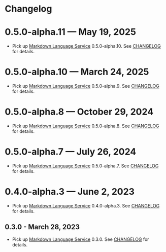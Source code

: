 # Changelog

# 0.5.0-alpha.11 — May 19, 2025
- Pick up [Markdown Language Service](https://github.com/microsoft/vscode-markdown-languageservice) 0.5.0-alpha.10. See [CHANGELOG](https://github.com/microsoft/vscode-markdown-languageservice/blob/main/CHANGELOG.md#050-alpha10--may-19-2025) for details.

# 0.5.0-alpha.10 — March 24, 2025
- Pick up [Markdown Language Service](https://github.com/microsoft/vscode-markdown-languageservice) 0.5.0-alpha.9. See [CHANGELOG](https://github.com/microsoft/vscode-markdown-languageservice/blob/main/CHANGELOG.md#050-alpha9--march-24) for details.

# 0.5.0-alpha.8 — October 29, 2024
- Pick up [Markdown Language Service](https://github.com/microsoft/vscode-markdown-languageservice) 0.5.0-alpha.8. See [CHANGELOG](https://github.com/microsoft/vscode-markdown-languageservice/blob/main/CHANGELOG.md#050-alpha8--october-29-2024) for details.

# 0.5.0-alpha.7 — July 26, 2024
- Pick up [Markdown Language Service](https://github.com/microsoft/vscode-markdown-languageservice) 0.5.0-alpha.7. See [CHANGELOG](https://github.com/microsoft/vscode-markdown-languageservice/blob/main/CHANGELOG.md#050-alpha7--july-25-2024) for details.

# 0.4.0-alpha.3 — June 2, 2023
- Pick up [Markdown Language Service](https://github.com/microsoft/vscode-markdown-languageservice) 0.4.0-alpha.3. See [CHANGELOG](https://github.com/microsoft/vscode-markdown-languageservice/blob/main/CHANGELOG.md#040-alpha3--may-30-2023) for details.

## 0.3.0 - March 28, 2023
- Pick up [Markdown Language Service](https://github.com/microsoft/vscode-markdown-languageservice) 0.3.0. See [CHANGELOG](https://github.com/microsoft/vscode-markdown-languageservice/blob/main/CHANGELOG.md#030--march-16-2023) for details.

